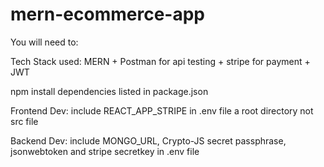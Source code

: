 # mern-ecommerce-app

You will need to: 

Tech Stack used: 
MERN + Postman for api testing + stripe for payment + JWT

npm install dependencies listed in package.json

Frontend Dev:
include REACT_APP_STRIPE in .env file a root directory not src file

Backend Dev:
include MONGO_URL, Crypto-JS secret passphrase, jsonwebtoken and stripe secretkey in .env file
